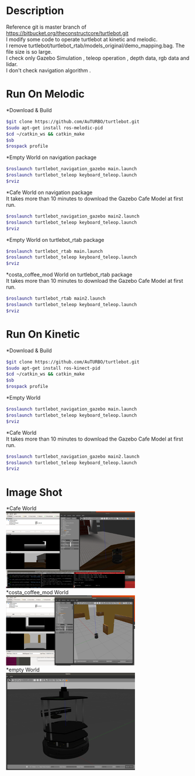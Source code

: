 # Description  
Reference git is master branch of https://bitbucket.org/theconstructcore/turtlebot.git   
I modify some code to operate turtlebot at kinetic and melodic.  
I remove turtlebot/turtlebot_rtab/models_original/demo_mapping.bag. The file size is so large.  
I check only Gazebo Simulation , teleop operation , depth data, rgb data and lidar.  
I don't check navigation algorithm .  

# Run On Melodic
*Download & Build  
```bash
$git clone https://github.com/AuTURBO/turtlebot.git
$sudo apt-get install ros-melodic-pid
$cd ~/catkin_ws && catkin_make
$sb
$rospack profile
```
*Empty World on navigation package   
```bash
$roslaunch turtlebot_navigation_gazebo main.launch 
$roslaunch turtlebot_teleop keyboard_teleop.launch
$rviz
```
*Cafe World on navigation package  
It takes more than 10 minutes to download the Gazebo Cafe Model at first run.
```bash
$roslaunch turtlebot_navigation_gazebo main2.launch 
$roslaunch turtlebot_teleop keyboard_teleop.launch
$rviz
```
*Empty World on turtlebot_rtab package   
```bash
$roslaunch turtlebot_rtab main.launch 
$roslaunch turtlebot_teleop keyboard_teleop.launch
$rviz
```
*costa_coffee_mod World on turtlebot_rtab package  
It takes more than 10 minutes to download the Gazebo Cafe Model at first run.
```bash
$roslaunch turtlebot_rtab main2.launch 
$roslaunch turtlebot_teleop keyboard_teleop.launch
$rviz
```
# Run On Kinetic
*Download & Build  
```bash
$git clone https://github.com/AuTURBO/turtlebot.git
$sudo apt-get install ros-kinect-pid
$cd ~/catkin_ws && catkin_make
$sb
$rospack profile
```
*Empty World  
```bash
$roslaunch turtlebot_navigation_gazebo main.launch 
$roslaunch turtlebot_teleop keyboard_teleop.launch
$rviz
```
*Cafe World  
It takes more than 10 minutes to download the Gazebo Cafe Model at first run.
```bash
$roslaunch turtlebot_navigation_gazebo main2.launch 
$roslaunch turtlebot_teleop keyboard_teleop.launch 
$rviz
```

# Image Shot  
*Cafe World  
<img src="/picture/1.png" width="70%" height="70%">  
*costa_coffee_mod World  
<img src="/picture/2.png" width="70%" height="70%">  
*empty World  
<img src="/picture/3.png" width="70%" height="70%">  
